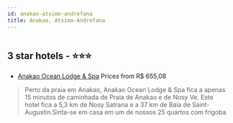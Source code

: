 ```yaml
---
id: anakao-atsimo-andrefana
title: Anakao, Atsimo-Andrefana
---
```


<center><img src="https://i.travelapi.com/hotels/37000000/36900000/36893200/36893194/cd744d20_z.jpg" alt="" /></center>


##  3 star hotels - ⭐️⭐️⭐️

-    [Anakao Ocean Lodge & Spa](https://www.hurb.com/br/aud/https://www.hurb.com/br/hotels/anakao/anakao-ocean-lodge-spa-HT-9L35?cmp=18055) Prices from R$ 655,08
   > Perto da praia em Anakao, Anakao Ocean Lodge & Spa fica a apenas 15 minutos de caminhada de Praia de Anakao e de Nosy Ve.  Este hotel fica a 5,3 km de Nosy Satrana e a 37 km de Baía de Saint-Augustin.Sinta-se em casa em um de nossos 25 quartos com frigoba
